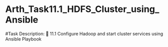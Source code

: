# Arth_Task11.1_HDFS_Cluster_using_Ansible

#Task Description:
🔰 11.1 Configure Hadoop and start cluster
services using Ansible Playbook
